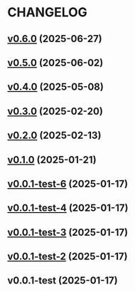# CHANGELOG

## [v0.6.0](https://github.com/tkhq/go-sdk/compare/v0.5.0...v0.6.0) (2025-06-27)


## [v0.5.0](https://github.com/tkhq/go-sdk/compare/v0.4.0...v0.5.0) (2025-06-02)


## [v0.4.0](https://github.com/tkhq/go-sdk/compare/v0.3.0...v0.4.0) (2025-05-08)


## [v0.3.0](https://github.com/tkhq/go-sdk/compare/v0.2.0...v0.3.0) (2025-02-20)


## [v0.2.0](https://github.com/tkhq/go-sdk/compare/v0.1.0...v0.2.0) (2025-02-13)


## [v0.1.0](https://github.com/tkhq/go-sdk/compare/v0.0.1-test-6...v0.1.0) (2025-01-21)


## [v0.0.1-test-6](https://github.com/tkhq/go-sdk/compare/v0.0.1-test-4...v0.0.1-test-6) (2025-01-17)


## [v0.0.1-test-4](https://github.com/tkhq/go-sdk/compare/v0.0.1-test-3...v0.0.1-test-4) (2025-01-17)


## [v0.0.1-test-3](https://github.com/tkhq/go-sdk/compare/v0.0.1-test-2...v0.0.1-test-3) (2025-01-17)


## [v0.0.1-test-2](https://github.com/tkhq/go-sdk/compare/v0.0.1-test...v0.0.1-test-2) (2025-01-17)


## v0.0.1-test (2025-01-17)

